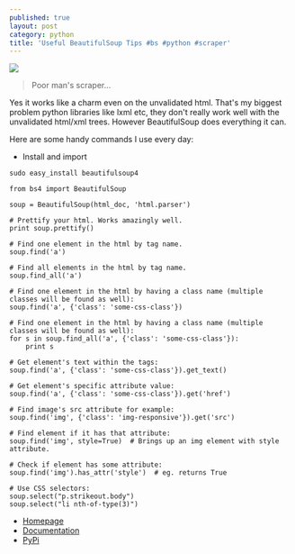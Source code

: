 ```yaml
---
published: true
layout: post
category: python
title: 'Useful BeautifulSoup Tips #bs #python #scraper'
---
```

![](https://www.crummy.com/software/BeautifulSoup/10.1.jpg)

> Poor man's scraper...

Yes it works like a charm even on the unvalidated html. That's my biggest problem python libraries like lxml etc, they don't really work well with the unvalidated html/xml trees. However BeautifulSoup does everything it can.

Here are some handy commands I use every day:

* Install and import 

`sudo easy_install beautifulsoup4`

```
from bs4 import BeautifulSoup

soup = BeautifulSoup(html_doc, 'html.parser')

# Prettify your html. Works amazingly well.
print soup.prettify()

# Find one element in the html by tag name.
soup.find('a')

# Find all elements in the html by tag name.
soup.find_all('a')

# Find one element in the html by having a class name (multiple classes will be found as well):
soup.find('a', {'class': 'some-css-class'})

# Find one element in the html by having a class name (multiple classes will be found as well):
for s in soup.find_all('a', {'class': 'some-css-class'}):
	print s
    
# Get element's text within the tags:
soup.find('a', {'class': 'some-css-class'}).get_text()

# Get element's specific attribute value:
soup.find('a', {'class': 'some-css-class'}).get('href')

# Find image's src attribute for example:
soup.find('img', {'class': 'img-responsive'}).get('src')

# Find element if it has that attribute:
soup.find('img', style=True)  # Brings up an img element with style attribute.

# Check if element has some attribute:
soup.find('img').has_attr('style')  # eg. returns True

# Use CSS selectors:
soup.select("p.strikeout.body")
soup.select("li nth-of-type(3)")
```

* [Homepage](https://www.crummy.com/software/BeautifulSoup/)
* [Documentation](https://www.crummy.com/software/BeautifulSoup/bs4/doc/)
* [PyPi](https://pypi.python.org/pypi/beautifulsoup4)

